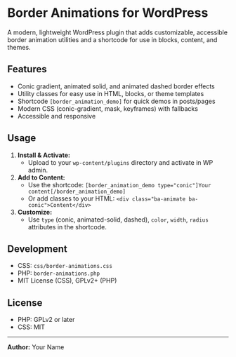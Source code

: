 # Border Animations for WordPress

A modern, lightweight WordPress plugin that adds customizable, accessible border animation utilities and a shortcode for use in blocks, content, and themes.

## Features

- Conic gradient, animated solid, and animated dashed border effects
- Utility classes for easy use in HTML, blocks, or theme templates
- Shortcode `[border_animation_demo]` for quick demos in posts/pages
- Modern CSS (conic-gradient, mask, keyframes) with fallbacks
- Accessible and responsive

## Usage

1. **Install & Activate:**
   - Upload to your `wp-content/plugins` directory and activate in WP admin.
2. **Add to Content:**
   - Use the shortcode: `[border_animation_demo type="conic"]Your content[/border_animation_demo]`
   - Or add classes to your HTML: `<div class="ba-animate ba-conic">Content</div>`
3. **Customize:**
   - Use `type` (conic, animated-solid, dashed), `color`, `width`, `radius` attributes in the shortcode.

## Development

- CSS: `css/border-animations.css`
- PHP: `border-animations.php`
- MIT License (CSS), GPLv2+ (PHP)

## License

- PHP: GPLv2 or later
- CSS: MIT

---

**Author:** Your Name
